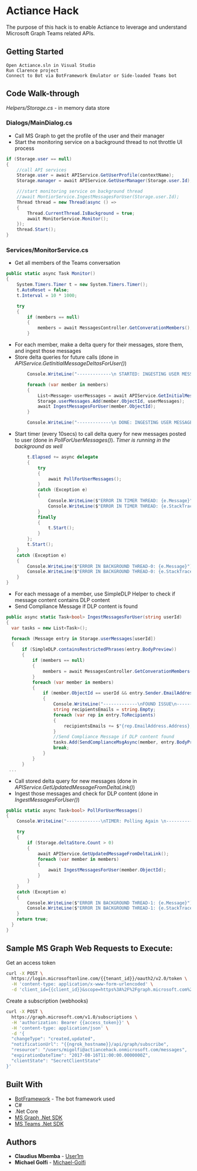 # Actiance Hack

The purpose of this hack is to enable Actiance to leverage and understand Microsoft Graph Teams related APIs.

## Getting Started

```
Open Actiance.sln in Visual Studio
Run Clarence project
Connect to Bot via BotFramework Emulator or Side-loaded Teams bot
```

## Code Walk-through

*Helpers/Storage.cs* - in memory data store

### Dialogs/MainDialog.cs
* Call MS Graph to get the profile of the user and their manager
* Start the monitoring service on a background thread to not throttle UI process

```cs
if (Storage.user == null)
{
    //call API services
    Storage.user = await APIService.GetUserProfile(contextName);
    Storage.manager = await APIService.GetUserManager(Storage.user.Id);

    ///start monitoring service on background thread
    //await MontiorService.IngestMessagesForUser(Storage.user.Id);
    Thread thread = new Thread(async () =>
    {
        Thread.CurrentThread.IsBackground = true;
        await MonitorService.Monitor();
    });
    thread.Start();
}
```

### Services/MonitorService.cs
* Get all members of the Teams conversation

```cs
public static async Task Monitor()
{
    System.Timers.Timer t = new System.Timers.Timer();
    t.AutoReset = false;
    t.Interval = 10 * 1000;

    try
    {
        if (members == null)
        {
            members = await MessagesController.GetConverationMembers();
        }
```


* For each member, make a delta query for their messages, store them, and ingest those messages
* Store delta queries for future calls (done in *APIService.GetInitialMessageDeltasForUser()*)

```cs
        Console.WriteLine("-------------\n STARTED: INGESTING USER MESSAGES \n-------------");

        foreach (var member in members)
        {
            List<Message> userMessages = await APIService.GetInitialMessageDeltasForUser(member.ObjectId);
            Storage.userMessages.Add(member.ObjectId, userMessages);
            await IngestMessagesForUser(member.ObjectId);
        }

        Console.WriteLine("-------------\n DONE: INGESTING USER MESSAGES \n-------------");
```

* Start timer (every 10secs) to call delta query for new messages posted to user (done in *PollForUserMessages()*). *Timer is running in the background as well*

```cs
        t.Elapsed += async delegate
        {
            try
            {
                await PollForUserMessages();
            }
            catch (Exception e)
            {
                Console.WriteLine($"ERROR IN TIMER THREAD: {e.Message}");
                Console.WriteLine($"ERROR IN TIMER THREAD: {e.StackTrace}");
            }
            finally
            {
                t.Start();
            }
        };
        t.Start();
    }
    catch (Exception e)
    {
        Console.WriteLine($"ERROR IN BACKGROUND THREAD-0: {e.Message}");
        Console.WriteLine($"ERROR IN BACKGROUND THREAD-0: {e.StackTrace}");
    }
}
```

* For each message of a member, use SimpleDLP Helper to check if message content contains DLP content
* Send Compliance Message if DLP content is found

```cs
public async static Task<bool> IngestMessagesForUser(string userId)
{
  var tasks = new List<Task>();

  foreach (Message entry in Storage.userMessages[userId])
  {
      if (SimpleDLP.containsRestrictedPhrases(entry.BodyPreview))
      {
          if (members == null)
          {
              members = await MessagesController.GetConverationMembers();
          }
          foreach (var member in members)
          {
              if (member.ObjectId == userId && entry.Sender.EmailAddress.Name != "Clarence")
              {
                  Console.WriteLine("-------------\nFOUND ISSUE\n-------------");
                  string recipientsEmails = string.Empty;
                  foreach (var rep in entry.ToRecipients)
                  {
                      recipientsEmails += $"{rep.EmailAddress.Address},";
                  }
                  //Send Compliance Message if DLP content found
                  tasks.Add(SendComplianceMsgAsync(member, entry.BodyPreview, entry.Sender.EmailAddress.Address, recipientsEmails));
                  break;
              }
          }
      }
 ...
```

* Call stored delta query for new messages (done in *APIService.GetUpdatedMessageFromDeltaLink()*)
* Ingest those messages and check for DLP content (done in *IngestMessagesForUser()*)

```cs
public static async Task<bool> PollForUserMessages()
{
    Console.WriteLine("-------------\nTIMER: Polling Again \n-------------");

    try
    {
        if (Storage.deltaStore.Count > 0)
        {
            await APIService.GetUpdatedMessageFromDeltaLink();
            foreach (var member in members)
            {
                await IngestMessagesForUser(member.ObjectId);
            }
        }
    }
    catch (Exception e)
    {
        Console.WriteLine($"ERROR IN BACKGROUND THREAD-1: {e.Message}");
        Console.WriteLine($"ERROR IN BACKGROUND THREAD-1: {e.StackTrace}");
    }
    return true;
  }
}
```

## Sample MS Graph Web Requests to Execute:

Get an access token
```bash
curl -X POST \
  https://login.microsoftonline.com/{{tenant_id}}/oauth2/v2.0/token \
  -H 'content-type: application/x-www-form-urlencoded' \
  -d 'client_id={{client_id}}&scope=https%3A%2F%2Fgraph.microsoft.com%2F.default&client_secret={{client_secret}}&grant_type=client_credentials'
```

Create a subscription (webhooks)
```bash
curl -X POST \
  https://graph.microsoft.com/v1.0/subscriptions \
  -H 'authorization: Bearer {{access_token}}' \
  -H 'content-type: application/json' \
  -d '{
  "changeType": "created,updated",
  "notificationUrl": "{{ngrok_hostname}}/api/graph/subscribe",
  "resource": "/users/migolfi@actiancehack.onmicrosoft.com/messages",
  "expirationDateTime": "2017-08-16T11:00:00.0000000Z",
  "clientState": "SecretClientState"
}'
```

## Built With

* [BotFramework](https://dev.botframework.com/) - The bot framework used
* C#
* .Net Core
* [MS Graph .Net SDK](https://www.nuget.org/packages/Microsoft.Graph/)
* [MS Teams .Net SDK](https://www.nuget.org/packages/Microsoft.Bot.Connector.Teams)

## Authors

* **Claudius Mbemba** - [User1m](https://github.com/User1m)
* **Michael Golfi** - [Michael-Golfi](https://github.com/Michael-Golfi)


